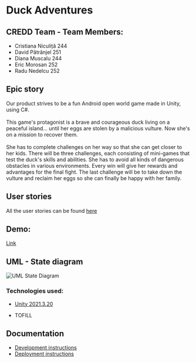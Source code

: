 # Duck Adventures

## CREDD Team - Team Members:
  - Cristiana Niculiță 244
  - David Pătrânjel 251
  - Diana Muscalu 244
  - Eric Morosan 252
  - Radu Nedelcu 252

## Epic story 
Our product strives to be a fun Android open world game made in Unity, using C#.<br><br>
This game's protagonist is a brave and courageous duck living on a peaceful island... until her eggs are stolen by a malicious vulture. Now she's on a mission to recover them. <br><br>
She has to complete challenges on her way so that she can get closer to her kids. There will be three challenges, each consisting of mini-games that test the duck's skills and abilities. She has to avoid all kinds of dangerous obstacles in various environments. Every win will give her rewards and advantages for the final fight. The last challenge will be to take down the vulture and reclaim her eggs so she can finally be happy with her family.<br>

## User stories
All the user stories can be found <a href= "https://docs.google.com/document/d/14tJP0gNIF_5omeCq1ew0LJXtfl_ptIw9ow7JRYmxjmw/edit?usp=sharing" > here </a>

## Demo:
<a href= "https://www.youtube.com/watch?v=dQw4w9WgXcQ" > Link </a>

## UML - State diagram

<img src="./gallery/uml.jpeg" alt="UML State Diagram" />



### Technologies used:

- [Unity 2021.3.20](https://unity.com/releases/editor/whats-new/2021.3.20)

- TOFILL

## Documentation

- [Development instructions](CONTRIBUTING.md)
- [Deployment instructions](DEPLOYMENT.md)
